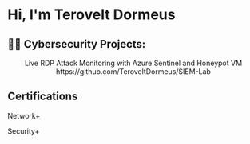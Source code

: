 <h1>Hi, I'm Terovelt Dormeus </h1>

<h2>👨‍💻 Cybersecurity Projects:</h2>
<p align="center">
Live RDP Attack Monitoring with Azure Sentinel and Honeypot VM
https://github.com/TeroveltDormeus/SIEM-Lab

<h2> Certifications </h2>
Network+
</p>
Security+
